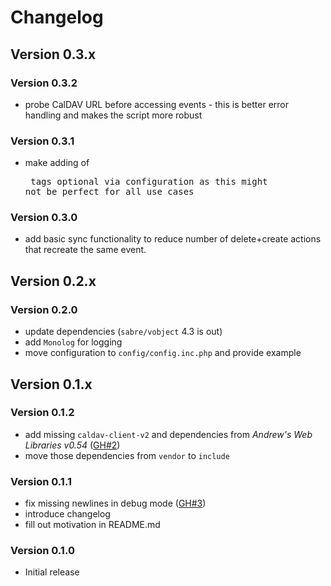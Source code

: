# Changelog

## Version 0.3.x

### Version 0.3.2

* probe CalDAV URL before accessing events - this is better error handling and makes the script more robust

### Version 0.3.1

* make adding of <pre> tags optional via configuration as this might not be perfect for all use cases

### Version 0.3.0

* add basic sync functionality to reduce number of delete+create actions that recreate the same event.

## Version 0.2.x

### Version 0.2.0

* update dependencies (``sabre/vobject`` 4.3 is out)
* add ``Monolog`` for logging
* move configuration to ``config/config.inc.php`` and provide example

## Version 0.1.x

### Version 0.1.2

* add missing ``caldav-client-v2`` and dependencies from *Andrew's Web Libraries v0.54* ([GH#2](https://github.com/stefan-muc/caldav-calendar-import/issues/2))
* move those dependencies from ``vendor`` to ``include``

### Version 0.1.1

* fix missing newlines in debug mode ([GH#3](https://github.com/stefan-muc/caldav-calendar-import/issues/3))
* introduce changelog
* fill out motivation in README.md

### Version 0.1.0

* Initial release
